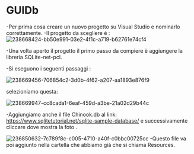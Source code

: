 # GUIDb
-Per prima cosa creare un nuovo progetto su Visual Studio e nominarlo correttamente.
-Il progetto da scegliere è :
![238668424-bb50e991-03e2-4f1c-a719-b62761e74cf4](https://github.com/Keinssz/GUIDb/assets/116791211/0a4f63c0-9177-4588-a04d-d31b9a8c0398)

-Una volta aperto il progetto il primo passo da compiere è aggiungere la libreria SQLite-net-pcl.

-Si eseguono i seguenti passaggi :

![238669456-706854c2-3d0b-4f62-a207-aa1893e876f9](https://github.com/Keinssz/GUIDb/assets/116791211/b018f110-61ed-4604-993e-c833e7e4a6e7)

selezioniamo questa:

![238669947-cc8cada1-6eaf-459d-a3be-21a02d29b44c](https://github.com/Keinssz/GUIDb/assets/116791211/e3a4eefe-16a9-494f-8d38-28ad2006a239)

-Aggiungiamo anche il file Chinook.db al link:
https://www.sqlitetutorial.net/sqlite-sample-database/ e successivamente cliccare dove mostra la foto .

![236850632-7c789f8c-c005-4710-a40f-c0bbc00725cc](https://github.com/Keinssz/GUIDb/assets/116791211/6c146995-6227-434d-b2fc-85bd9c5ebedb)
-Questo file va poi aggiunto nella cartella che abbiamo già  che si chiama Resources.
